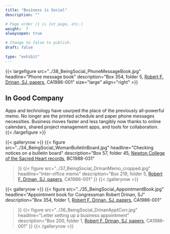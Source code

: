 ```yaml
---
title: "Business is Social"
description: ""

# Page order (1 is 1st page, etc.)
weight:  7
alwaysopen: true

# Change to false to publish.
draft: false

type: "exhibit"
---
```


{{< largefigure src="../38_BeingSocial_PhoneMessageBook.jpg"
                headline="Phone message book"
                description="Box 354, folder 5, [Robert F. Drinan, SJ, papers](https://bc-primo.hosted.exlibrisgroup.com/primo-explore/fulldisplay?docid=ALMA-BC21318075190001021&context=L&vid=bclib_new&search_scope=lib_BURNS&tab=bcl_only&lang=en_US), CA1986-001"
                size="large" align="right" >}}
## In Good Company
Apps and technology have usurped the place of the previously all-powerful memo. No longer are the printed schedule and paper phone messages necessities. Business moves faster and less tangibly now thanks to online calendars, shared project management apps, and tools for collaboration.
{{< /largefigure >}}

{{< galleryrow >}}
{{< figure src="../34_BeingSocial_WomanBulletinBoard.jpg"
            headline="Checking notices on a bulletin board"
            description="Box 57, folder 45, [Newton College of the Sacred Heart records](https://bc-primo.hosted.exlibrisgroup.com/primo-explore/fulldisplay?docid=ALMA-BC21323284070001021&context=L&vid=bclib_new&search_scope=lib_BURNS&tab=bcl_only&lang=en_US), BC1988-031"
>}}
{{< figure src="../37_BeingSocial_DrinanMemo_cropped.jpg"
            headline="Inter-office memo"
            description="Box 219, folder 5, [Robert F. Drinan, SJ, papers](https://bc-primo.hosted.exlibrisgroup.com/primo-explore/fulldisplay?docid=ALMA-BC21318075190001021&context=L&vid=bclib_new&search_scope=lib_BURNS&tab=bcl_only&lang=en_US), CA1986-001"
>}}
{{< /galleryrow >}}

{{< galleryrow >}}
{{< figure src="../35_BeingSocial_AppointmentBook.jpg"
            headline="Appointment book for Congressman Robert Drinan, SJ"
            description="Box 354, folder 1, [Robert F. Drinan, SJ, papers](https://bc-primo.hosted.exlibrisgroup.com/primo-explore/fulldisplay?docid=ALMA-BC21318075190001021&context=L&vid=bclib_new&search_scope=lib_BURNS&tab=bcl_only&lang=en_US), CA1986-001"
>}}
{{< figure src="../36_BeingSocial_DrinanApptCorr.jpg"
            headline="Letter setting up a business appointment"
            description="Box 200, folder 1, [Robert F. Drinan, SJ, papers](https://bc-primo.hosted.exlibrisgroup.com/primo-explore/fulldisplay?docid=ALMA-BC21318075190001021&context=L&vid=bclib_new&search_scope=lib_BURNS&tab=bcl_only&lang=en_US), CA1986-001"
>}}
{{< /galleryrow >}}
